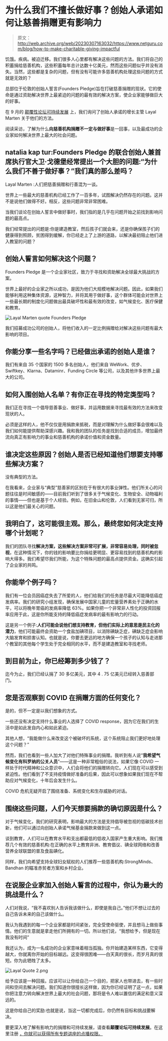# 为什么我们不擅长做好事？创始人承诺如何让慈善捐赠更有影响力

> 原文：<http://web.archive.org/web/20230307163032/https://www.netguru.com/blog/how-to-make-charitable-giving-impactful>

 饥饿。疾病。被迫迁移。我们很多人心里都有解决这些问题的方法。我们将自己的积蓄捐给慈善机构，这些积蓄每年总计达数十亿美元，然而这些问题似乎并没有消失。当然，这些都是复杂的问题，但有没有可能许多慈善机构处理这些问题的方式就是无效的？

总部位于伦敦的创始人誓言(Founders Pledge)旨在打破慈善捐赠的现状。它的使命是通过资助解决世界上最紧迫的问题的最有效的解决方案，使企业家能够做巨大的好事。

在 9 月的 [颠覆性论坛可持续发展](/web/20220925015811/https://www.netguru.com/blog/disruption-forum-berlin-accelerate-growth) 上，我们询问了创始人承诺的增长主管 Layal Marten 关于他们的方法。

阅读采访，了解为什么**向慈善机构捐赠不一定与做好事**是一回事，以及最成功的企业家如何解决世界上最大的社会问题。

## natalia kap tur:Founders Pledge 的联合创始人兼首席执行官大卫·戈德堡经常提出一个大胆的问题:“为什么我们不善于做好事？”我们真的那么差吗？

Layal Marten :人们把慈善捐赠和行善混为一谈。

世界上一些最大的慈善机构已经工作了一百多年，试图解决仍然存在的问题。这并不是说他们做得不好。相反，这些问题非常非常困难。

当我们谈论在创始人誓言中做好事时，我们指的是几乎在问题开始之前找到影响问题的最高点。

我们经常提出的问题是:你是建造教室，然后孩子们就会来，还是你确保孩子们的健康得到照顾，贫困得到缓解，你已经走上了上游的道路，以解决最初阻止他们进入教室的问题？

## 创始人誓言如何解决这个问题？

Founders Pledge 是一个企业家社区，致力于寻找和资助解决全球最大挑战的方案。

世界上最好的企业家之所以成功，是因为他们大规模地解决问题。因此，如果我们能够利用这种集体资源，这种智力，并将其用于做好事，这个群体可能会对世界上一些最长期的制度化问题做出最具破坏性和最有效的改变，如气候变化、医疗保健和教育。

![Layal Marten quote Founders Pledge](img/6b709664c32b419fc5c15521d6672390.png)

我们招募成功公司的创始人，将他们收入的一定比例捐赠给对解决这些问题有最大影响的项目。

## 你能分享一些名字吗？已经做出承诺的创始人是谁？

我们有来自 35 个国家的 1500 多名创始人，他们来自 WeWork、优步、Swiftkey、Klarna、Dataminr、Funding Circle 等公司，以及其他许多世界上最大的公司。

## 如何入围创始人名单？有你正在寻找的特定类型吗？

我们正在寻找一个倡导慈善事业、做好事，并运用数据来寻找最有效的方法来改变现状的人。

必须是这样的人，他不仅仅是用捐款来抵税，而是对理解为什么做好事会很难以及我们如何能提供帮助深感兴趣。我和我的团队的任务是找到合适的成员，增加最终流向真正有影响力的事业和慈善机构的承诺价值和资金数量。

## 谁决定这些原因？创始人是否已经知道他们想要支持哪些解决方案？

没有典型的方法。

在我看来，企业家与“典型”慈善家的区别在于有很大的事业弹性。他们所关心的问题往往是时间敏感的——目前我们听到了很多关于气候变化、生物安全、动物福利的事情——但也是基于个人经验。例如，在旧金山和伦敦，人们看到无家可归，所以这是他们最关心的问题。

## 我明白了，这可能很主观。那么，最终您如何决定支持哪个计划呢？

我们的团队寻找**解决方案，这些解决方案非常可扩展，非常容易处理，同时被忽视**，在这种情况下，你的钱的影响要比你捐给更明显、更容易找到的慈善机构的影响大得多。我们希望尽我们所能，为这个特殊问题的最高点提供资金。这确实引起了企业家的共鸣。

## 你能举个例子吗？

我们有一位会员因癌症失去了所爱的人，他们给我们的任务是尽最大可能降低癌症发病率。我们的研究小组发现，确保发展中国家儿童的宏量营养素处于正确的水平，可以将晚年胃癌的发病率降低 63%。如果你把一个非常非人性化的投资回报率应用于此，这是你所能支持的降低癌症发病率的最有影响力的行动。

这是另一个例子:**人们可能会说他们想支持教育，但他们实际上的意思是民主化的潜力**，他们可能最终会资助一个食盐加碘项目，以消除碘缺乏症，碘缺乏症会影响大脑发育和损害认知。也就是说，你要去更远的地方确保一个孩子的认知与走进那个教室的其他每个学生处于完全相同的水平，而不是建造教室和寻找老师。

## 到目前为止，你已经筹到多少钱了？

迄今为止，我们已经认捐了 30 多亿美元，其中 4 . 75 亿美元已经转入慈善部门。

## **您是否观察到 COVID 在捐赠方面的任何变化？**

是的，但不一定是以我们想象的方式。

一些还没有决定支持什么事业的人选择了 COVID response，因为它在我们的生活中是如此发自内心和如此紧迫。

其他人想，“我能做什么来改变这个被破坏的系统，这个系统阻止我们更好地处理这个问题？”

然而，我们也看到一些人加大了对他们特殊事业的捐赠。我听到有人说“**我希望气候变化有科罗纳的公关人员**”——这是一种非常粗俗的说法，如果它像 COVID 一样处于时代精神和公众意识中，人们会将他们的捐赠转向它。人们现在可以感受到紧迫性。他们看到了不支持疫情做好准备的后果，因此可以想象如果我们现在不帮助应对气候变化，十年后会发生什么。

COVID 危机无疑开启了围绕准备、系统变化和生存威胁的对话。

## **围绕这些问题，人们今天想要捐款的确切原因是什么？**

对于气候变化，我们的研究表明，影响最大的方法是支持倡导被忽视的低碳技术创新，他们可以通过向创始人承诺气候基金捐款来做到这一点。

谈到教育，人们可以在教育水平和支出都最低的低收入国家产生重大影响。我们推荐几个有效的慈善机构:在正确的水平上教育非洲、教育倡议、碘全球网络和改善营养全球联盟的普及食盐碘化。

同样，我们向希望支持全球妇女赋权的人们推荐一些慈善机构:StrongMinds、Bandhan 的瞄准赤贫者方案和乡村企业。

## 在说服企业家加入创始人誓言的过程中，你认为最大的挑战是什么？

人们对我说，“我不喜欢别人告诉我该做什么，即使是我自己。”他们不想让过去的自己告诉未来的自己该做什么。

我认为我遇到的每一个企业家都是时间紧张，完全受使命驱使，并且想马上做些事情。他们的生意就是拿走他们所拥有的一切。所以他们说，“我想给予，但是现在我没有时间”

我还认为，成为一名成功的企业家意味着相当孤独。你开始建造某样东西，它变得越大，你就离你开始的目标越远。这变得很困难——白天真的很长，而岁月真的很短。你为此牺牲了太多。

![Layal Quote 2.png](img/758327b0885fe0e234486578bf9905f8.png)

给予应该是一种回报。应该可以让你给自己一个目的，把家人也带进去，有一些时间和空间去解决问题。我们知道你很擅长这样做，因为你已经证明了这一点，如果你把注意力转向解决世界上最大的社会问题，那将是令人难以置信的满足和意义深远的。

这是你给自己的奖励:也就是说，当这一切都完成后，你仍然有目标和挑战要解决。

要更深入地了解有影响力的捐赠和可持续发展，请查看**颠覆论坛可持续发展**。在这里注册 [，你就可以获得所有专题讲座的点播权限。](/web/20220925015811/https://www.netguru.com/disruption/events/berlin-forum)